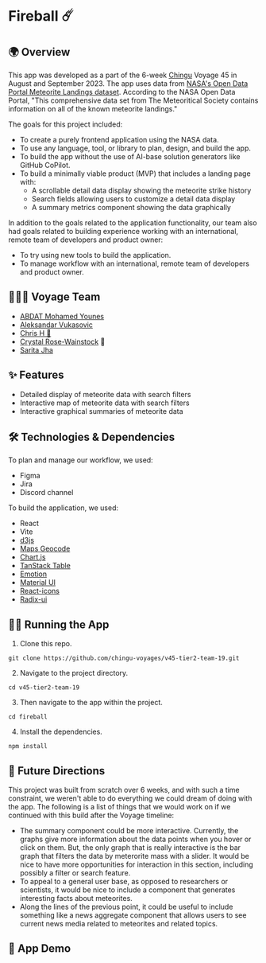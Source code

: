 # Fireball ☄️

## 🌍 Overview

This app was developed as a part of the 6-week [Chingu](https://www.chingu.io/) Voyage 45 in August and September 2023. The app uses data from [NASA's Open Data Portal Meteorite Landings dataset](https://data.nasa.gov/Space-Science/Meteorite-Landings/gh4g-9sfh). According to the NASA Open Data Portal, "This comprehensive data set from The Meteoritical Society contains information on all of the known meteorite landings."

The goals for this project included:

- To create a purely frontend application using the NASA data.
- To use any language, tool, or library to plan, design, and build the app.
- To build the app without the use of AI-base solution generators like GitHub CoPilot.
- To build a minimally viable product (MVP) that includes a landing page with:
  - A scrollable detail data display showing the meteorite strike history
  - Search fields allowing users to customize a detail data display
  - A summary metrics component showing the data graphically

In addition to the goals related to the application functionality, our team also had goals related to building experience working with an international, remote team of developers and product owner:

- To try using new tools to build the application.
- To manage workflow with an international, remote team of developers and product owner.

## 🧑‍🤝‍🧑 Voyage Team

- [ABDAT Mohamed Younes](https://github.com/uKiJo)
- [Aleksandar Vukasovic](https://github.com/vukas86)
- [Chris H 👾](https://github.com/crisxh)
- [Crystal Rose-Wainstock](https://github.com/crwainstock) 👋
- [Sarita Jha](https://github.com/Sarita1517)

## ✨ Features

- Detailed display of meteorite data with search filters
- Interactive map of meteorite data with search filters
- Interactive graphical summaries of meteorite data

## 🛠️ Technologies & Dependencies

To plan and manage our workflow, we used:

- Figma
- Jira
- Discord channel

To build the application, we used:

- React
- Vite
- [d3js](https://d3js.org/what-is-d3)
- [Maps Geocode](https://geocode.maps.co/)
- [Chart.js](https://www.chartjs.org/)
- [TanStack Table](https://tanstack.com/table/v8/)
- [Emotion](https://emotion.sh/docs/introduction)
- [Material UI](https://mui.com/material-ui/getting-started/)
- [React-icons](https://www.npmjs.com/package/react-icons)
- [Radix-ui](https://www.radix-ui.com/)

## 👩‍💻 Running the App

1. Clone this repo.

```
git clone https://github.com/chingu-voyages/v45-tier2-team-19.git
```

2. Navigate to the project directory.

```
cd v45-tier2-team-19
```

3. Then navigate to the app within the project.

```
cd fireball
```

4. Install the dependencies.

```
npm install
```

## 🤩 Future Directions

This project was built from scratch over 6 weeks, and with such a time constraint, we weren't able to do everything we could dream of doing with the app. The following is a list of things that we would work on if we continued with this build after the Voyage timeline:

- The summary component could be more interactive. Currently, the graphs give more information about the data points when you hover or click on them. But, the only graph that is really interactive is the bar graph that filters the data by meterorite mass with a slider. It would be nice to have more opportunities for interaction in this section, including possibly a filter or search feature.
- To appeal to a general user base, as opposed to researchers or scientists, it would be nice to include a component that generates interesting facts about meteorites.
- Along the lines of the previous point, it could be useful to include something like a news aggregate component that allows users to see current news media related to meteorites and related topics.

## 👀 App Demo
